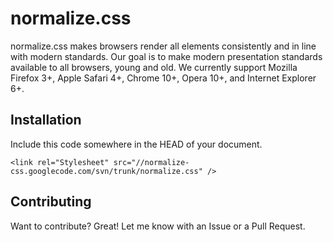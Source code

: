 normalize.css
=============

normalize.css makes browsers render all elements consistently and in line with modern standards.  Our goal is to make modern presentation standards available to all browsers, young and old.  We currently support Mozilla Firefox 3+, Apple Safari 4+, Chrome 10+, Opera 10+, and Internet Explorer 6+.

Installation
-----------

Include this code somewhere in the HEAD of your document.

    <link rel="Stylesheet" src="//normalize-css.googlecode.com/svn/trunk/normalize.css" />

Contributing
------------

Want to contribute? Great! Let me know with an Issue or a Pull Request.